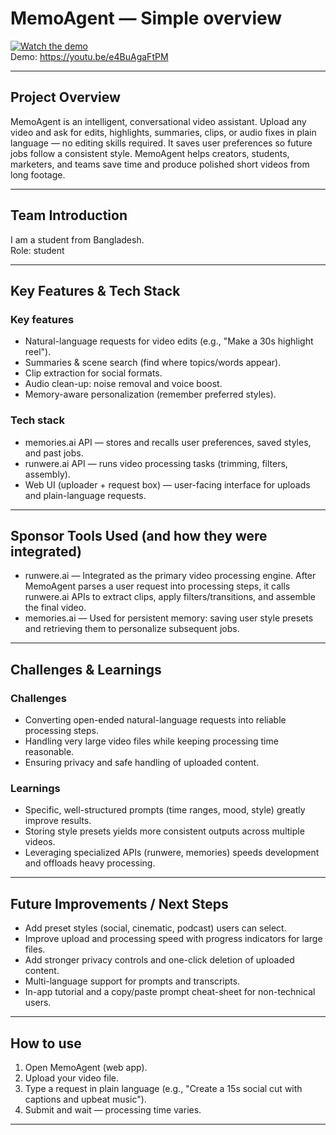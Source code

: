 # MemoAgent — Simple overview 

[![Watch the demo](https://img.youtube.com/vi/e4BuAgaFtPM/0.jpg)](https://youtu.be/e4BuAgaFtPM)  
Demo: https://youtu.be/e4BuAgaFtPM

---

## Project Overview
MemoAgent is an intelligent, conversational video assistant. Upload any video and ask for edits, highlights, summaries, clips, or audio fixes in plain language — no editing skills required. It saves user preferences so future jobs follow a consistent style. MemoAgent helps creators, students, marketers, and teams save time and produce polished short videos from long footage.

---

## Team Introduction
I am a student from Bangladesh.  
Role: student

---

## Key Features & Tech Stack
### Key features
- Natural-language requests for video edits (e.g., "Make a 30s highlight reel").
- Summaries & scene search (find where topics/words appear).
- Clip extraction for social formats.
- Audio clean-up: noise removal and voice boost.
- Memory-aware personalization (remember preferred styles).

### Tech stack
- memories.ai API — stores and recalls user preferences, saved styles, and past jobs.  
- runwere.ai API — runs video processing tasks (trimming, filters, assembly).  
- Web UI (uploader + request box) — user-facing interface for uploads and plain-language requests.

---

## Sponsor Tools Used (and how they were integrated)
- runwere.ai — Integrated as the primary video processing engine. After MemoAgent parses a user request into processing steps, it calls runwere.ai APIs to extract clips, apply filters/transitions, and assemble the final video.
- memories.ai — Used for persistent memory: saving user style presets and retrieving them to personalize subsequent jobs.

---

## Challenges & Learnings
### Challenges
- Converting open-ended natural-language requests into reliable processing steps.
- Handling very large video files while keeping processing time reasonable.
- Ensuring privacy and safe handling of uploaded content.

### Learnings
- Specific, well-structured prompts (time ranges, mood, style) greatly improve results.
- Storing style presets yields more consistent outputs across multiple videos.
- Leveraging specialized APIs (runwere, memories) speeds development and offloads heavy processing.

---

## Future Improvements / Next Steps
- Add preset styles (social, cinematic, podcast) users can select.
- Improve upload and processing speed with progress indicators for large files.
- Add stronger privacy controls and one-click deletion of uploaded content.
- Multi-language support for prompts and transcripts.
- In-app tutorial and a copy/paste prompt cheat-sheet for non-technical users.

---

## How to use 
1. Open MemoAgent (web app).  
2. Upload your video file.  
3. Type a request in plain language (e.g., "Create a 15s social cut with captions and upbeat music").  
4. Submit and wait — processing time varies.  


---

